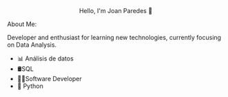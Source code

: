 <div align="center">
 Hello, I'm Joan Paredes 👋
</div>

About Me:
<p>
Developer and enthusiast for learning new technologies, currently focusing on Data Analysis.
</p>
<ul>
 <li>📊 Análisis de datos</li>
 <li>🛢️SQL </li>
 <li>👨‍💻Software Developer </li>
 <li>🐍 Python </li>
 </ul>
<!--
**JoanBEnd/JoanBEnd** is a ✨ _special_ ✨ repository because its `README.md` (this file) appears on your GitHub profile.

Here are some ideas to get you started:

- 🔭 I’m currently working on ...
- 🌱 I’m currently learning ...
- 👯 I’m looking to collaborate on ...
- 🤔 I’m looking for help with ...
- 💬 Ask me about ...
- 📫 How to reach me: ...
- 😄 Pronouns: ...
- ⚡ Fun fact: ...
-->
